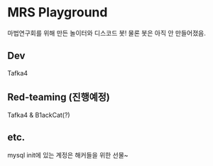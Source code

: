 # MRS Playground

마법연구회를 위해 만든 놀이터와 디스코드 봇! 물론 봇은 아직 안 만들어졌음.

## Dev

Tafka4

## Red-teaming (진행예정)

Tafka4 & B1ackCat(?)

## etc.

mysql init에 있는 계정은 해커들을 위한 선물~
